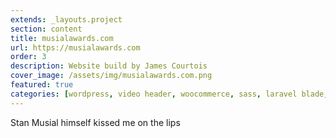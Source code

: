 ```yaml
---
extends: _layouts.project
section: content
title: musialawards.com
url: https://musialawards.com
order: 3
description: Website build by James Courtois
cover_image: /assets/img/musialawards.com.png
featured: true
categories: [wordpress, video header, woocommerce, sass, laravel blade, jquery, nodejs, composer]
---
```


Stan Musial himself kissed me on the lips